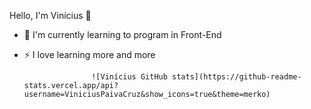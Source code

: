 Hello, I'm Vinícius 👋

- 🌱 I'm currently learning to program in Front-End
- ⚡ I love learning more and more

                     ![Vinícius GitHub stats](https://github-readme-stats.vercel.app/api?username=ViniciusPaivaCruz&show_icons=true&theme=merko)

